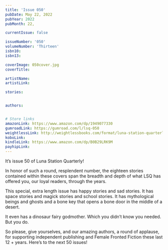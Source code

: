 ```yaml
---
title: 'Issue 050'
pubDate: May 22, 2022
pubYear: 2022
pubMonth: 22,

currentIssue: false

issueNumber: '050'
volumeNumber: 'Thirteen'
isbn10:
isbn13:

coverImage: 050cover.jpg
coverTitle:

artistName:
artistLink:

stories: 


authors: 


# Store links
amazonLink: https://www.amazon.com/dp/1949077330
gumroadLink: https://gumroad.com/l/lsq-050
weightlessLink: http://weightlessbooks.com/format/luna-station-quarterly-issue-50
koboLink:
kindleLink: https://www.amazon.com/dp/B0B29LRK9M
payhipLink: 
---
```

It’s issue 50 of Luna Station Quarterly!

In honor of such a round, resplendent number, the eighteen stories contained within these covers span the breadth and depth of what LSQ has offered you, our loyal readers, through the years.

This special, extra length issue has happy stories and sad stories. It has space stories and magick stories and school stories. It has mythological beings and ghosts and a bone key that opens a bone door in the middle of a desert.

It even has a dinosaur fairy godmother. Which you didn’t know you needed. But you do.

So please, give yourselves, and our amazing authors, a round of applause, for supporting independent publishing and Female Fronted Fiction these last 12 + years. Here’s to the next 50 issues!
        